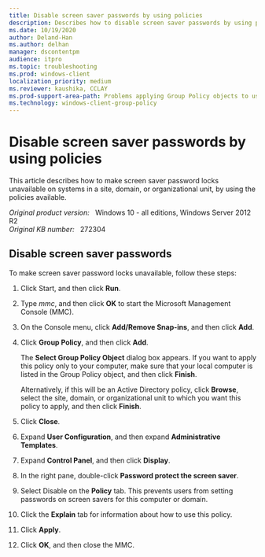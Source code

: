 ```yaml
---
title: Disable screen saver passwords by using policies
description: Describes how to disable screen saver passwords by using policies.
ms.date: 10/19/2020
author: Deland-Han
ms.author: delhan
manager: dscontentpm
audience: itpro
ms.topic: troubleshooting
ms.prod: windows-client
localization_priority: medium
ms.reviewer: kaushika, CCLAY
ms.prod-support-area-path: Problems applying Group Policy objects to users or computers
ms.technology: windows-client-group-policy
---
```

# Disable screen saver passwords by using policies

This article describes how to make screen saver password locks unavailable on systems in a site, domain, or organizational unit, by using the policies available.

_Original product version:_ &nbsp; Windows 10 - all editions, Windows Server 2012 R2  
_Original KB number:_ &nbsp; 272304

## Disable screen saver passwords

To make screen saver password locks unavailable, follow these steps:

1. Click Start, and then click **Run**.
2. Type *mmc*, and then click **OK** to start the Microsoft Management Console (MMC).
3. On the Console menu, click **Add/Remove Snap-ins**, and then click **Add**.
4. Click **Group Policy**, and then click **Add**.

    The **Select Group Policy Object** dialog box appears. If you want to apply this policy only to your computer, make sure that your local computer is listed in the Group Policy object, and then click **Finish**.

    Alternatively, if this will be an Active Directory policy, click **Browse**, select the site, domain, or organizational unit to which you want this policy to apply, and then click **Finish**.

5. Click **Close**.
6. Expand **User Configuration**, and then expand **Administrative Templates**.
7. Expand **Control Panel**, and then click **Display**.
8. In the right pane, double-click **Password protect the screen saver**.
9. Select Disable on the **Policy** tab. This prevents users from setting passwords on screen savers for this computer or domain.
10. Click the **Explain** tab for information about how to use this policy.
11. Click **Apply**.
12. Click **OK**, and then close the MMC.
